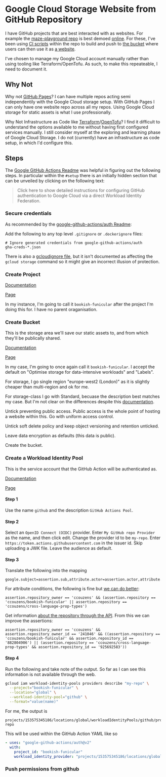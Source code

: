# Google Cloud Storage Website from GitHub Repository

I have GitHub projects that are best interacted with as websites. For example
the [maze-playground repo](https://github.com/ccouzens/maze-playground) is best
demoed [online](https://storage.googleapis.com/maze-playground/game.html). For
these, I've been using
[CI scripts](https://github.com/ccouzens/maze-playground/blob/main/build-and-release.bash)
within the repo to build and push to
[the bucket](https://console.cloud.google.com/storage/browser/maze-playground)
where users can then use it as
[a website](https://storage.googleapis.com/maze-playground/game.html).

I've chosen to manage my Google Cloud account manually rather than using tooling
like Terraform/OpenTofu. As such, to make this repeateable, I need to document
it.

## Why Not

Why not [GitHub Pages](https://docs.github.com/en/pages)? I can have multiple
repos acting semi independentily with the Google Cloud storage setup. With
GitHub Pages I can only have one website repo across all my repos. Using Google
Cloud storage for static assets is what I use professionally.

Why Not Infrastructure as Code like
[Terraform](https://www.terraform.io/)/[OpenTofu](https://opentofu.org/)? I find
it difficult to understand the options available to me without having first
configured services manually. I still consider myself at the exploring and
learning phase of Google Cloud Storage. I do not (currently) have an
infrastructure as code setup, in which I'd configure this.

## Steps

The
[Google GitHub Actions Readme](https://github.com/google-github-actions/auth/blob/v2.1.8/README.md)
was helpful in figuring out the following steps. In particular within the
`#setup` there is an initially hidden section that can be unveiled by clicking
on the following text:

> Click here to show detailed instructions for configuring GitHub authentication
> to Google Cloud via a direct Workload Identity Federation.

### Secure credentials

As recommended by the
[google-github-actions/auth Readme](https://github.com/google-github-actions/auth/blob/v2.1.8/README.md#prerequisites):

Add the following to any top level `.gitignore` or `.dockerignore` files:

```
# Ignore generated credentials from google-github-actions/auth
gha-creds-*.json
```

There is also a
[gcloudignore file](https://cloud.google.com/sdk/gcloud/reference/topic/gcloudignore),
but it isn't documented as affecting the `gcloud storage` command so it might
give an incorrect illusion of protection.

### Create Project

[Documentation](https://developers.google.com/workspace/guides/create-project)

[Page](https://console.cloud.google.com/projectcreate)

In my instance, I'm going to call it `bookish-funicular` after the project I'm
doing this for. I have no parent oraganisation.

### Create Bucket

This is the storage area we'll save our static assets to, and from which they'll
be publically shared.

[Documentation](https://cloud.google.com/storage/docs/creating-buckets)

[Page](https://console.cloud.google.com/storage/create-bucket)

In my case, I'm going to once again call it `bookish-funicular`. I accept the
default on "Optimise storage for data-intensive workloads" and "Labels".

For storage, I go single region "europe-west2 (London)" as it is slightly
cheaper than multi-region and ok for me.

For storage-class I go with Standard, becuase the description best matches my
case. But I'm not clear on the differences despite this
[documentation](https://cloud.google.com/storage/docs/storage-classes).

Untick preventing public access. Public access is the whole point of hosting a
website within this. Go with uniform access control.

Untick soft delete policy and keep object versioning and retention unticked.

Leave data encryption as defaults (this data is public).

Create the bucket.

### Create a Workload Identity Pool

This is the service account that the GitHub Action will be authenticated as.

[Documentation](https://cloud.google.com/iam/docs/manage-workload-identity-pools-providers)

[Page](https://console.cloud.google.com/iam-admin/workload-identity-pools/create)

#### Step 1

Use the name `github` and the description `GitHub Actions Pool`.

#### Step 2

Select an `OpenID Connect (OIDC)` provider. Enter `My GitHub repo Provider` as
the name, and then click edit. Change the provider id to be `my-repo`. Enter
`https://token.actions.githubusercontent.com` in the issuer id. Skip uploading a
JWK file. Leave the audience as default.

#### Step 3

Translate the following into the mapping

```
google.subject=assertion.sub,attribute.actor=assertion.actor,attribute.repository=assertion.repository,attribute.repository_owner=assertion.repository_owner
```

For attribute conditions, the following is fine but
[we can do better](https://github.com/google-github-actions/auth/blob/v2.1.8/docs/SECURITY_CONSIDERATIONS.md#use-githubs-numeric-immutable-values):

```
assertion.repository_owner == 'ccouzens' && (assertion.repository == 'ccouzens/bookish-funicular' || assertion.repository == 'ccouzens/cross-language-prop-types')
```

Get information
[about the repository through the API](https://api.github.com/repos/ccouzens/cross-language-prop-types).
From this we can improve the assertions:

```
assertion.repository_owner == 'ccouzens' && assertion.repository_owner_id == '241046' && ((assertion.repository == 'ccouzens/bookish-funicular' && assertion.repository_id == '882804906') || (assertion.repository == 'ccouzens/cross-language-prop-types' && assertion.repository_id == '925692583'))
```

#### Step 4

Run the following and take note of the output. So far as I can see this
information is not available through the web.

```bash
gcloud iam workload-identity-pools providers describe "my-repo" \
  --project="bookish-funicular" \
  --location="global" \
  --workload-identity-pool="github" \
  --format="value(name)"
```

For me, the output is

```
projects/153575345186/locations/global/workloadIdentityPools/github/providers/my-repo
```

This will be used within the GitHub Action YAML like so

```yaml
- uses: "google-github-actions/auth@v2"
  with:
    project_id: "bookish-funicular"
    workload_identity_provider: "projects/153575345186/locations/global/workloadIdentityPools/github/providers/my-repo"
```

### Push permissions from github
